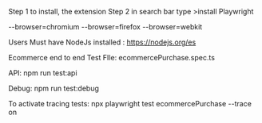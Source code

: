 
Step 1 to install, the extension
Step 2 in search bar type >install Playwright


--browser=chromium 
--browser=firefox 
--browser=webkit

Users Must have NodeJs installed : https://nodejs.org/es



Ecommerce end to end Test FIle:
ecommercePurchase.spec.ts


API:
npm run test:api


Debug:
npm run test:debug

To activate tracing tests:
npx playwright test ecommercePurchase --trace on
